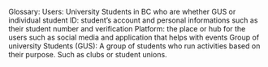 Glossary:
Users: University Students in BC who are whether GUS or individual student 
ID: student’s account and personal informations such as their student number and verification 
Platform: the place or hub for the users such as social media and application that helps with events 
Group of university Students (GUS): A group of students who run activities based on their purpose. Such as clubs or student unions. 
